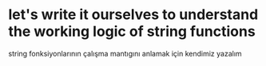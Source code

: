 # let's write it ourselves to understand the working logic of string functions
string fonksiyonlarının çalışma mantıgını anlamak için kendimiz yazalım
